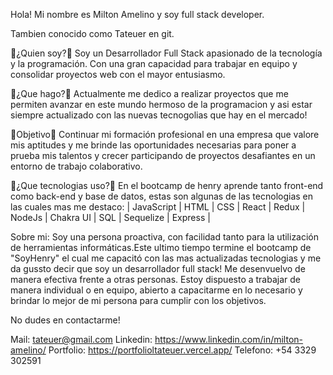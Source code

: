 Hola! Mi nombre es Milton Amelino y soy full stack developer.

Tambien conocido como Tateuer en git.

📝¿Quien soy?📝
Soy un Desarrollador Full Stack apasionado de la tecnología y la programación. Con una gran capacidad para trabajar 
en equipo y consolidar proyectos web con el mayor entusiasmo.

📌¿Que hago?📌
Actualmente me dedico a realizar proyectos que me permiten avanzar en este mundo hermoso de la programacion y 
asi estar siempre actualizado con las nuevas tecnogolias que hay en el mercado!

🧨Objetivo🧨
Continuar mi formación profesional en una empresa que valore mis aptitudes y me brinde las oportunidades necesarias para poner a 
prueba mis talentos y crecer participando de proyectos desafiantes en 
un entorno de trabajo colaborativo.

📌¿Que tecnologias uso?📌
En el bootcamp de henry aprende tanto front-end como back-end y base de datos, estas son algunas de las tecnologias
en las cuales mas me destaco:
| JavaScript | HTML | CSS | React | Redux | NodeJs | Chakra UI | SQL | Sequelize | Express |

Sobre mi:
Soy una persona proactiva, con facilidad tanto para la utilización de herramientas informáticas.Este ultimo tiempo termine el
bootcamp de "SoyHenry" el cual me capacitó con las mas actualizadas tecnologias y me da gussto
decir que soy un desarrollador full stack! Me desenvuelvo de manera efectiva  frente a otras personas. 
Estoy dispuesto a trabajar de manera individual o en equipo, abierto a capacitarme en lo necesario y brindar lo mejor de mi 
persona para cumplir con los objetivos.

No dudes en contactarme!

Mail: tateuer@gmail.com
Linkedin: https://www.linkedin.com/in/milton-amelino/
Portfolio: https://portfolioltateuer.vercel.app/
Telefono: +54 3329 302591
<!--
**Tateuer/Tateuer** is a ✨ _special_ ✨ repository because its `README.md` (this file) appears on your GitHub profile.

Here are some ideas to get you started:

- 🔭 I’m currently working on ...
- 🌱 I’m currently learning ...
- 👯 I’m looking to collaborate on ...
- 🤔 I’m looking for help with ...
- 💬 Ask me about ...
- 📫 How to reach me: ...
- 😄 Pronouns: ...
- ⚡ Fun fact: ...
-->
